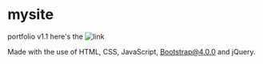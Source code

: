 # mysite 
 portfolio v1.1 here's the ![link](https://aashutosh-shrivastav.github.io/mysite/)

Made with the use of HTML, CSS, JavaScript, Bootstrap@4.0.0 and jQuery.
